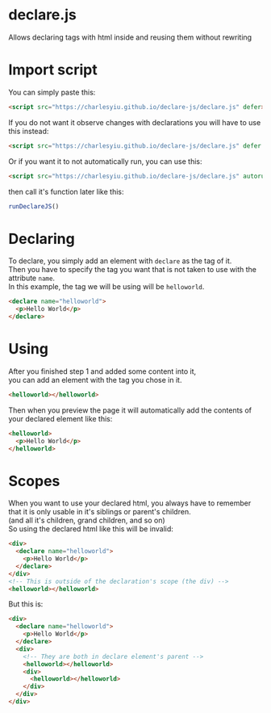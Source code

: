 # declare.js
Allows declaring tags with html inside and reusing them without rewriting

# Import script
You can simply paste this:
```html
<script src="https://charlesyiu.github.io/declare-js/declare.js" defer></script>
```
If you do not want it observe changes with declarations you will have to use this instead:
```html
<script src="https://charlesyiu.github.io/declare-js/declare.js" defer observe=false></script>
```
Or if you want it to not automatically run, you can use this:
```html
<script src="https://charlesyiu.github.io/declare-js/declare.js" autorun=false></script>
```
then call it's function later like this:
```js
runDeclareJS()
```
# Declaring 
To declare, you simply add an element with `declare` as the tag of it.  
Then you have to specify the tag you want that is not taken to use with the attribute `name`.  
In this example, the tag we will be using will be `helloworld`.  
```html
<declare name="helloworld">
  <p>Hello World</p>
</declare>
```
# Using
After you finished step 1 and added some content into it,  
you can add an element with the tag you chose in it. 
```html
<helloworld></helloworld>
```
Then when you preview the page it will automatically add the contents of your declared element like this:  
```html
<helloworld>
  <p>Hello World</p>
</helloworld>
```
# Scopes
When you want to use your declared html, you always have to remember that it is only usable in it's siblings or parent's children.  
(and all it's children, grand children, and so on)  
So using the declared html like this will be invalid:
```html
<div>
  <declare name="helloworld">
    <p>Hello World</p>
  </declare>
</div>
<!-- This is outside of the declaration's scope (the div) -->
<helloworld></helloworld>
```
But this is:
```html
<div>
  <declare name="helloworld">
    <p>Hello World</p>
  </declare>
  <div>
    <!-- They are both in declare element's parent -->
    <helloworld></helloworld>
    <div>
      <helloworld></helloworld>
    </div>
  </div>
</div>
```
